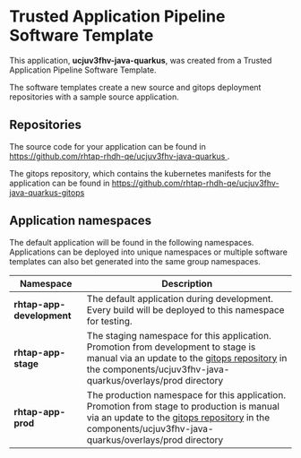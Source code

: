 # Trusted Application Pipeline Software Template

This application, **ucjuv3fhv-java-quarkus**, was created from a Trusted Application Pipeline Software Template.

The software templates create a new source and gitops deployment repositories with a sample source application. 

## Repositories

The source code for your application can be found in [https://github.com/rhtap-rhdh-qe/ucjuv3fhv-java-quarkus ](https://github.com/rhtap-rhdh-qe/ucjuv3fhv-java-quarkus ).
 
The gitops repository, which contains the kubernetes manifests for the application can be found in 
[https://github.com/rhtap-rhdh-qe/ucjuv3fhv-java-quarkus-gitops ](https://github.com/rhtap-rhdh-qe/ucjuv3fhv-java-quarkus-gitops ) 

## Application namespaces 

The default application will be found in the following namespaces. Applications can be deployed into unique namespaces or multiple software templates can also bet generated into the same group namespaces.  

|  Namespace   |  Description   |  
| -------- | -------- |   
| **rhtap-app-development** | The default application during development. Every build will be deployed to this namespace for testing. | 
| **rhtap-app-stage** | The staging namespace for this application. Promotion from development to stage is manual via an update to the [gitops repository](https://github.com/rhtap-rhdh-qe/ucjuv3fhv-java-quarkus-gitops ) in the components/ucjuv3fhv-java-quarkus/overlays/prod directory |  
| **rhtap-app-prod** | The production namespace for this application. Promotion from stage to production is manual via an update to the [gitops repository](https://github.com/rhtap-rhdh-qe/ucjuv3fhv-java-quarkus-gitops ) in the components/ucjuv3fhv-java-quarkus/overlays/prod directory | 